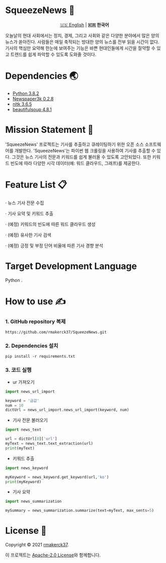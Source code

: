 # SqueezeNews 📖

<p align="center"><a href="https://github.com/rmakerck37/SqueezeNews">🇺🇸 English</a> |    <b>🇰🇷 한국어</b><p>
오늘날의 현대 사회에서는 정치, 경제, 그리고 사회와 같은 다양한 분야에서 많은 양의 뉴스가 쏟아진다. 사람들은 매일 축적되는 방대한 양의 뉴스를 전부 읽을 시간이 없다.
기사의 핵심만 요약해 한눈에 보여주는 기능은 바쁜 현대인들에게 시간을 절약할 수 있고 트렌드를 쉽게 파악할 수 있도록 도와줄 것이다.



# Dependencies 🌏
- [Python 3.8.2](https://www.python.org/downloads/release/python-382/)
- [Newspaper3k 0.2.8](https://github.com/codelucas/newspaper)
- [nltk 3.6.5](https://www.nltk.org/)
- [beautifulsoup 4.8.1](https://beautiful-soup-4.readthedocs.io/en/latest/)

# Mission Statement 📝
'SqueezeNews' 프로젝트는 기사를 추출하고 큐레이팅하기 위한 오픈 소스 소프트웨어를 개발한다.
'SqueezeNews'는 파이썬 웹 크롤링을 사용하여 기사를 추출할 수 있다.
그것은 뉴스 기사의 전문과 키워드를 쉽게 불러올 수 있도록 고안되었다.
또한 키워드 빈도에 따라 다양한 시각 데이터(예: 워드 클라우드, 그래프)를 제공한다.

# Feature List 📋
· 뉴스 기사 전문 수집

· 기사 요약 및 키워드 추출

· (예정) 키워드의 빈도에 따른 워드 클라우드 생성

· (예정) 유사한 기사 검색

· (예정) 긍정 및 부정 단어 비율에 따른 기사 경향 분석

# Target Development Language
Python .

# How to use ✍️
### 1. GitHub repository 복제
  ```
  https://github.com/rmakerck37/SqueezeNews.git
  ```
  
### 2. Dependencies 설치
  ```
  pip install -r requirements.txt
  ```
  
### 3. 코드 실행
  
  - ur 가져오기
  ```python
  import news_url_import
  
  keyword = '금값'
  num = 10
  dictUrl = news_url_import.news_url_import(keyword, num)
 
  ```
  
  - 기사 전문 불러오기
  ```python
  import news_text
  
  url = dictUrl[0]['url']
  myText = news_text.text_extraction(url)
  print(myText)
  ```
  - 키워드 추출
  ```python
  import news_keyword
  
  myKeyword = news_keyword.get_keyword(url,'ko')
  print(myKeyword)
  
  ```
  - 기사 요약
  ```python
  import news_summarization
  
  mySummary = news_summarization.summarize(text=myText, max_sents=5)
 
  ```
 
  # License 🚩
  Copyright © 2021 [rmakerck37](https://github.com/rmakerck37).
  
  이 프로젝트는 [Apache-2.0 License](https://github.com/rmakerck37/SqueezeNews/blob/main/LICENSE)와 함께합니다.
